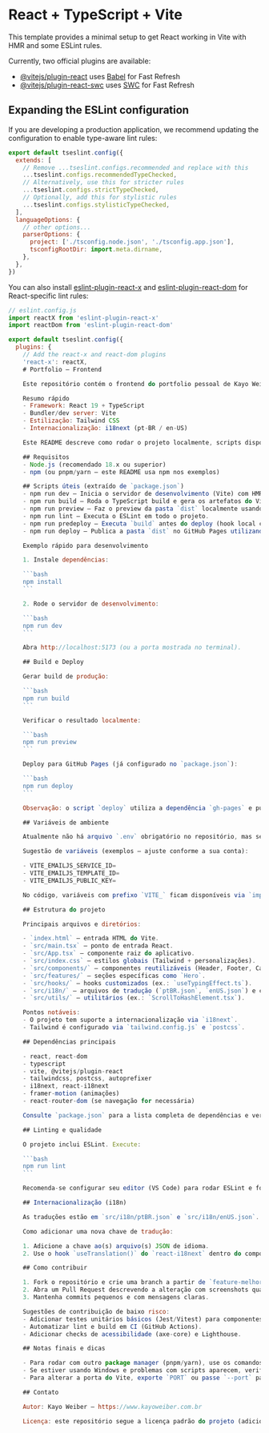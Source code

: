 # React + TypeScript + Vite

This template provides a minimal setup to get React working in Vite with HMR and some ESLint rules.

Currently, two official plugins are available:

- [@vitejs/plugin-react](https://github.com/vitejs/vite-plugin-react/blob/main/packages/plugin-react) uses [Babel](https://babeljs.io/) for Fast Refresh
- [@vitejs/plugin-react-swc](https://github.com/vitejs/vite-plugin-react/blob/main/packages/plugin-react-swc) uses [SWC](https://swc.rs/) for Fast Refresh

## Expanding the ESLint configuration

If you are developing a production application, we recommend updating the configuration to enable type-aware lint rules:

```js
export default tseslint.config({
  extends: [
    // Remove ...tseslint.configs.recommended and replace with this
    ...tseslint.configs.recommendedTypeChecked,
    // Alternatively, use this for stricter rules
    ...tseslint.configs.strictTypeChecked,
    // Optionally, add this for stylistic rules
    ...tseslint.configs.stylisticTypeChecked,
  ],
  languageOptions: {
    // other options...
    parserOptions: {
      project: ['./tsconfig.node.json', './tsconfig.app.json'],
      tsconfigRootDir: import.meta.dirname,
    },
  },
})
```

You can also install [eslint-plugin-react-x](https://github.com/Rel1cx/eslint-react/tree/main/packages/plugins/eslint-plugin-react-x) and [eslint-plugin-react-dom](https://github.com/Rel1cx/eslint-react/tree/main/packages/plugins/eslint-plugin-react-dom) for React-specific lint rules:

```js
// eslint.config.js
import reactX from 'eslint-plugin-react-x'
import reactDom from 'eslint-plugin-react-dom'

export default tseslint.config({
  plugins: {
    // Add the react-x and react-dom plugins
    'react-x': reactX,
    # Portfolio — Frontend

    Este repositório contém o frontend do portfolio pessoal de Kayo Weiber, construído com React + TypeScript e empacotado com Vite.

    Resumo rápido
    - Framework: React 19 + TypeScript
    - Bundler/dev server: Vite
    - Estilização: Tailwind CSS
    - Internacionalização: i18next (pt-BR / en-US)

    Este README descreve como rodar o projeto localmente, scripts disponíveis, orientação para build e deploy, estrutura do projeto e notas úteis para contribuição.

    ## Requisitos
    - Node.js (recomendado 18.x ou superior)
    - npm (ou pnpm/yarn — este README usa npm nos exemplos)

    ## Scripts úteis (extraído de `package.json`)
    - npm run dev — Inicia o servidor de desenvolvimento (Vite) com HMR.
    - npm run build — Roda o TypeScript build e gera os artefatos do Vite em `dist`.
    - npm run preview — Faz o preview da pasta `dist` localmente usando o servidor do Vite.
    - npm run lint — Executa o ESLint em todo o projeto.
    - npm run predeploy — Executa `build` antes do deploy (hook local configurado).
    - npm run deploy — Publica a pasta `dist` no GitHub Pages utilizando `gh-pages`.

    Exemplo rápido para desenvolvimento

    1. Instale dependências:

    ```bash
    npm install
    ```

    2. Rode o servidor de desenvolvimento:

    ```bash
    npm run dev
    ```

    Abra http://localhost:5173 (ou a porta mostrada no terminal).

    ## Build e Deploy

    Gerar build de produção:

    ```bash
    npm run build
    ```

    Verificar o resultado localmente:

    ```bash
    npm run preview
    ```

    Deploy para GitHub Pages (já configurado no `package.json`):

    ```bash
    npm run deploy
    ```

    Observação: o script `deploy` utiliza a dependência `gh-pages` e publica o conteúdo de `dist` na branch `gh-pages` do repositório. Certifique-se de que o campo `homepage` no `package.json` está correto (ex.: "https://www.kayoweiber.com.br").

    ## Variáveis de ambiente

    Atualmente não há arquivo `.env` obrigatório no repositório, mas se você usar serviços (ex.: EmailJS) no envio de formulários, crie um `.env` local com as chaves necessárias e não o comite.

    Sugestão de variáveis (exemplos — ajuste conforme a sua conta):

    - VITE_EMAILJS_SERVICE_ID=
    - VITE_EMAILJS_TEMPLATE_ID=
    - VITE_EMAILJS_PUBLIC_KEY=

    No código, variáveis com prefixo `VITE_` ficam disponíveis via `import.meta.env.VITE_*`.

    ## Estrutura do projeto

    Principais arquivos e diretórios:

    - `index.html` — entrada HTML do Vite.
    - `src/main.tsx` — ponto de entrada React.
    - `src/App.tsx` — componente raiz do aplicativo.
    - `src/index.css` — estilos globais (Tailwind + personalizações).
    - `src/components/` — componentes reutilizáveis (Header, Footer, Cards, Modais, etc.).
    - `src/features/` — seções específicas como `Hero`.
    - `src/hooks/` — hooks customizados (ex.: `useTypingEffect.ts`).
    - `src/i18n/` — arquivos de tradução (`ptBR.json`, `enUS.json`) e configuração.
    - `src/utils/` — utilitários (ex.: `ScrollToHashElement.tsx`).

    Pontos notáveis:
    - O projeto tem suporte a internacionalização via `i18next`.
    - Tailwind é configurado via `tailwind.config.js` e `postcss`.

    ## Dependências principais

    - react, react-dom
    - typescript
    - vite, @vitejs/plugin-react
    - tailwindcss, postcss, autoprefixer
    - i18next, react-i18next
    - framer-motion (animações)
    - react-router-dom (se navegação for necessária)

    Consulte `package.json` para a lista completa de dependências e versões.

    ## Linting e qualidade

    O projeto inclui ESLint. Execute:

    ```bash
    npm run lint
    ```

    Recomenda-se configurar seu editor (VS Code) para rodar ESLint e formatação automática ao salvar. Se desejar, adicione regras específicas ao `eslint.config.js` ou expanda a configuração para checagem tipo-aware (TypeScript) seguindo a seção original deste template.

    ## Internacionalização (i18n)

    As traduções estão em `src/i18n/ptBR.json` e `src/i18n/enUS.json`. A configuração de i18next está em `src/i18n/index.ts`.

    Como adicionar uma nova chave de tradução:

    1. Adicione a chave ao(s) arquivo(s) JSON de idioma.
    2. Use o hook `useTranslation()` do `react-i18next` dentro do componente.

    ## Como contribuir

    1. Fork o repositório e crie uma branch a partir de `feature-melhorias` ou `main`.
    2. Abra um Pull Request descrevendo a alteração com screenshots quando aplicável.
    3. Mantenha commits pequenos e com mensagens claras.

    Sugestões de contribuição de baixo risco:
    - Adicionar testes unitários básicos (Jest/Vitest) para componentes principais.
    - Automatizar lint e build em CI (GitHub Actions).
    - Adicionar checks de acessibilidade (axe-core) e Lighthouse.

    ## Notas finais e dicas

    - Para rodar com outro package manager (pnpm/yarn), use os comandos equivalentes (`pnpm install`, `pnpm dev`, etc.).
    - Se estiver usando Windows e problemas com scripts aparecem, verifique se as variáveis de ambiente e caminhos estão corretos.
    - Para alterar a porta do Vite, exporte `PORT` ou passe `--port` para o script `dev`.

    ## Contato

    Autor: Kayo Weiber — https://www.kayoweiber.com.br

    Licença: este repositório segue a licença padrão do projeto (adicione LICENSE se desejar).
